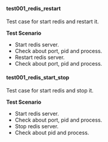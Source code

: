 #### test001_redis_restart
Test case for start redis and restart it.

**Test Scenario**
- Start redis server.
- Check about port, pid and process.
- Restart redis server.
- Check about port, pid and process.
#### test001_redis_start_stop
Test case for start redis and stop it.

**Test Scenario**
- Start redis server.
- Check about port, pid and process.
- Stop redis server.
- Check about pid and process.
